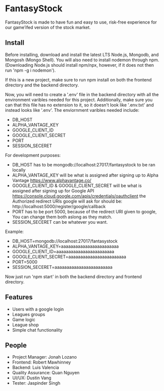 # FantasyStock

FantasyStock is made to have fun and easy to use, risk-free experience for our game’ifed version of the stock market.

## Install

Before installing, download and install the latest LTS Node.js, Mongodb, and Mongosh (Mongo Shell). You will also need to install nodemon through npm. (Downloading Node.js should install npm/npx, however, if it does not then run 'npm -g i nodemon').

If this is a new project, make sure to run npm install on both the frontend directory and the backend directory.

Now, you will need to create a '.env' file in the backend directory with all the environment varibles needed for this project. Additionally, make sure you can that this file has no extension to it, so it doesn't look like '.env.txt' and instead looks like '.env'.
The enviornment varibles needed include: 
- DB_HOST
- ALPHA_VANTAGE_KEY
- GOOGLE_CLIENT_ID
- GOOGLE_CLIENT_SECRET
- PORT
- SESSION_SECERET

For development purposes:
- DB_HOST has to be mongodb://localhost:27017/fantasystock to be ran locally
- ALPHA_VANTAGE_KEY will be what is assigned after signing up to Alpha Vantage https://www.alphavantage.co/
- GOOGLE_CLIENT_ID & GOOGLE_CLIENT_SECRET will be what is assigned after signing up for Google API https://console.cloud.google.com/apis/credentials/oauthclient the Authorized redirect URIs google will ask for should be: http://localhost:5000/register/google/callback
- PORT has to be port 5000, because of the redirect URI given to google, You can change them both aslong as they match.
- SESSION_SECERET can be whatever you want.

Example:
- DB_HOST=mongodb://localhost:27017/fantasystock
- ALPHA_VANTAGE_KEY=aaaaaaaaaaaaaaaaaaaaaaaa
- GOOGLE_CLIENT_ID=aaaaaaaaaaaaaaaaaaaaaaaa
- GOOGLE_CLIENT_SECRET=aaaaaaaaaaaaaaaaaaaaaaaa
- PORT=5000
- SESSION_SECERET=aaaaaaaaaaaaaaaaaaaaaaaa

Now just run 'npm start' in both the backend directory and frontend directory.

## Features

- Users with a google login
- Leagues groups
- Game logic
- League shop
- Simple chat functionality

## People

- Project Manager: Jonah Lozano
- Frontend: Robert Mawhinney
- Backend: Luis Valencia
- Quality Assurance: Quan Nguyen
- UI/UX: Dustin Vang
- Tester: Jaspinder Singh
